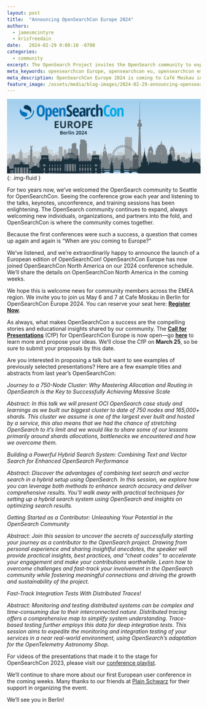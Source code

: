 ```yaml
---
layout: post
title:  "Announcing OpenSearchCon Europe 2024"
authors:
  - jamesmcintyre
  - krisfreedain
date:   2024-02-29 0:00:10 -0700
categories:
  - community
excerpt: The OpenSearch Project invites the OpenSearch community to explore the future of search, analytics, and generative AI at the first OpenSearch user conference in Europe. Join us in Berlin on May 6 & 7 and learn how to build powerful applications and get the most out of your OpenSearch deployments.
meta_keywords: opensearchcon Europe, opensearchcon eu, opensearchcon emea, opensearchcon may, opensearchcon call for papers, opensearchcon call for presentations, opensearchcon registration, register for opensearchcon
meta_description: OpenSearchCon Europe 2024 is coming to Café Moskau in Berlin May 6 and 7. Register today to save your seat!
feature_image: /assets/media/blog-images/2024-02-29-announcing-opensearchcon-europe-2024/OSC_Berlin_BlogBanner-01.png
---
```


<img src="/assets/media/blog-images/2024-02-29-announcing-opensearchcon-europe-2024/OSC_Berlin_BlogBanner-01.png"/>{: .img-fluid }

For two years now, we’ve welcomed the OpenSearch community to Seattle for OpenSearchCon. Seeing the conference grow each year and listening to the talks, keynotes, unconference, and training sessions has been enlightening. The OpenSearch community continues to expand, always welcoming new individuals, organizations, and partners into the fold, and OpenSearchCon is where the community comes together.

Because the first conferences were such a success, a question that comes up again and again is “When are you coming to Europe?”

We’ve listened, and we’re extraordinarily happy to announce the launch of a European edition of OpenSearchCon! OpenSearchCon Europe has now joined OpenSearchCon North America on our 2024 conference schedule. We’ll share the details on OpenSearchCon North America in the coming weeks.

We hope this is welcome news for community members across the EMEA region. We invite you to join us May 6 and 7 at Cafe Moskau in Berlin for OpenSearchCon Europe 2024. You can reserve your seat here: **[Register Now](https://tickets.plainschwarz.com/opensearchconeu/)**. 

As always, what makes OpenSearchCon a success are the compelling stories and educational insights shared by our community. The **[Call for Presentations](https://pretalx.com/opensearchcon-europe-24/cfp)** (CfP) for OpenSearchCon Europe is now open—go **[here](https://pretalx.com/opensearchcon-europe-24/cfp)** to learn more and propose your ideas. We’ll close the CfP on **March 25**, so be sure to submit your proposals by this date.

Are you interested in proposing a talk but want to see examples of previously selected presentations? Here are a few example titles and abstracts from last year’s OpenSearchCon:

*Journey to a 750-Node Cluster: Why Mastering Allocation and Routing in OpenSearch is the Key to Successfully Achieving Massive Scale*

*Abstract: In this talk we will present OCI OpenSearch case study and learnings as we built our biggest cluster to date of 750 nodes and 165,000+ shards. This cluster we assume is one of the largest ever built and hosted by a service, this also means that we had the chance of stretching OpenSearch to it’s limit and we would like to share some of our lessons primarily around shards allocations, bottlenecks we encountered and how we overcome them.*

*Building a Powerful Hybrid Search System: Combining Text and Vector Search for Enhanced OpenSearch Performance*

*Abstract: Discover the advantages of combining text search and vector search in a hybrid setup using OpenSearch. In this session, we explore how you can leverage both methods to enhance search accuracy and deliver comprehensive results. You’ll walk away with practical techniques for setting up a hybrid search system using OpenSearch and insights on optimizing search results.*

*Getting Started as a Contributor: Unleashing Your Potential in the OpenSearch Community*

*Abstract: Join this session to uncover the secrets of successfully starting your journey as a contributor to the OpenSearch project. Drawing from personal experience and sharing insightful anecdotes, the speaker will provide practical insights, best practices, and “cheat codes” to accelerate your engagement and make your contributions worthwhile. Learn how to overcome challenges and fast-track your involvement in the OpenSearch community while fostering meaningful connections and driving the growth and sustainability of the project.*

*Fast-Track Integration Tests With Distributed Traces!*

*Abstract: Monitoring and testing distributed systems can be complex and time-consuming due to their interconnected nature. Distributed tracing offers a comprehensive map to simplify system understanding. Trace-based testing further employs this data for deep integration tests. This session aims to expedite the monitoring and integration testing of your services in a near real-world environment, using OpenSearch’s adaptation for the OpenTelemetry Astronomy Shop.*

For videos of the presentations that made it to the stage for OpenSearchCon 2023, please visit our [conference playlist](https://www.youtube.com/playlist?list=PLzgr9zSpws166-ndhm5W49L9bJmiWjsrm).

We’ll continue to share more about our first European user conference in the coming weeks. Many thanks to our friends at [Plain Schwarz](https://plainschwarz.com/) for their support in organizing the event.

We’ll see you in Berlin!

